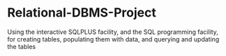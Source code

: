 # Relational-DBMS-Project
Using the interactive SQLPLUS facility, and the SQL programming facility, for creating tables, populating them with data, and querying and updating the tables
